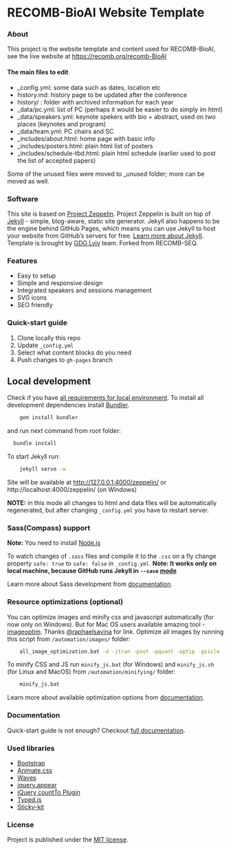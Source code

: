 # RECOMB-BioAI Website Template

### About
This project is the website template and content used for RECOMB-BioAI, see the live website at https://recomb.org/recomb-BioAI 

#### The main files to edit

* _config.yml: some data such as dates, location etc
* history.md: history page to be updated after the conference
* history/  : folder with archived information for each year
* _data/pc.yml: list of PC (perhaps it would be easier to do simply im html)
* _data/speakers.yml: keynote spekers with bio + abstract, used on two places (keynotes and program)
* _data/team.yml: PC chairs and SC
* _includes/about.html: home page with basic info
* _includes/posters.html: plain html list of posters
* _includes/schedule-tbd.html: plain html schedule (earlier used to post the list of accepted papers)

Some of the unused files were moved to _unused folder; more can be moved as well.

### Software

This site is based on [Project Zeppelin](https://github.com/gdg-x/zeppelin). Project Zeppelin is built on top of [Jekyll](http://jekyllrb.com/) - simple, blog-aware, static site generator. Jekyll also happens to be the engine behind GitHub Pages, which means you can use Jekyll to host your website from GitHub’s servers for free. [Learn more about Jekyll](http://jekyllrb.com/). Template is brought by [GDG Lviv](http://lviv.gdg.org.ua/) team. Forked from RECOMB-SEQ.

### Features
* Easy to setup
* Simple and responsive design
* Integrated speakers and sessions management
* SVG icons
* SEO friendly

### Quick-start guide
1. Clone locally this repo
2. Update ```_config.yml```
3. Select what content blocks do you need
4. Push changes to ```gh-pages``` branch

## Local development

Check if you have [all requirements for local environment](http://jekyllrb.com/docs/installation/).
To install all development dependencies install [Bundler](http://bundler.io/).
```bash
    gem install bundler
```
and run next command from root folder:

```bash
  bundle install
```  

To start Jekyll run:
```bash
    jekyll serve -w
```
Site will be available at http://127.0.0.1:4000/zeppelin/ or http://localhost:4000/zeppelin/ (on Windows)

**NOTE:** in this mode all changes to html and data files will be automatically regenerated, but after changing ```_config.yml``` you have to restart server.

### Sass(Compass) support
**Note:** You need to install [Node.js](http://nodejs.org/download/)

To watch changes of `.sass` files and compile it to the `.css` on a fly change property `safe: true` to `safe: false` in `_config.yml`.
**Note: It works only on local machine, because GitHub runs Jekyll in `--save` [mode](https://help.github.com/articles/using-jekyll-with-pages/#configuration-overrides)**

Learn more about Sass development from [documentation](https://github.com/gdg-x/zeppelin/wiki/Sass-development).


### Resource optimizations (optional)

You can optimize images and minify css and javascript automatically (for now only on Windows).
But for Mac OS users available amazing tool - [imageoptim](https://imageoptim.com/). Thanks [@raphaelsavina](https://github.com/raphaelsavina) for link.
Optimize all images by running this script from `/automation/images/` folder:
```bash
    all_image_optimization.bat -d -jtran -pout -pquant -optip -gsicle -svgo
```

To minify CSS and JS run `minify_js.bat` (for Windows) and `minify_js.sh` (for Linux and MacOS) from `/automation/minifying/` folder:
```bash
    minify_js.bat
```

Learn more about available optimization options from [documentation](https://github.com/gdg-x/zeppelin/wiki/Resources-optimizations).

### Documentation
Quick-start guide is not enough? Checkout [full documentation](https://github.com/gdg-x/zeppelin/wiki).

### Used libraries
* [Bootstrap](https://github.com/twbs/bootstrap)
* [Animate.css](https://github.com/daneden/animate.css)
* [Waves](https://github.com/publicis-indonesia/Waves)
* [jquery.appear](https://github.com/bas2k/jquery.appear)
* [jQuery countTo Plugin](https://github.com/mhuggins/jquery-countTo)
* [Typed.js](https://github.com/mattboldt/typed.js)
* [Sticky-kit](https://github.com/leafo/sticky-kit)


### License
Project is published under the [MIT license](https://github.com/recomb-seq/recomb-seq.github.io/blob/main/LICENSE.txt). 
